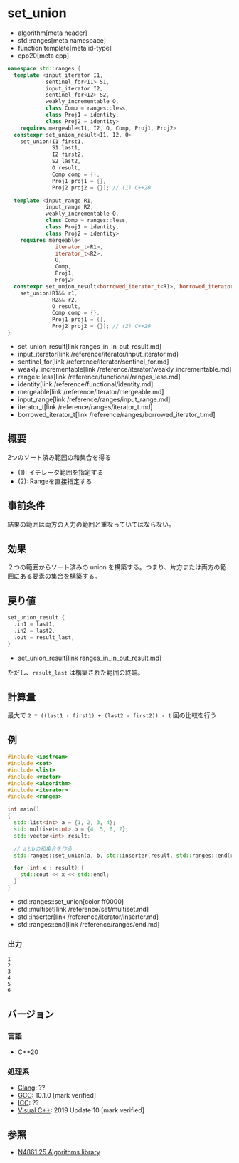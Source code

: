 # set_union
* algorithm[meta header]
* std::ranges[meta namespace]
* function template[meta id-type]
* cpp20[meta cpp]

```cpp
namespace std::ranges {
  template <input_iterator I1,
            sentinel_for<I1> S1,
            input_iterator I2,
            sentinel_for<I2> S2,
            weakly_incrementable O,
            class Comp = ranges::less,
            class Proj1 = identity,
            class Proj2 = identity>
    requires mergeable<I1, I2, O, Comp, Proj1, Proj2>
  constexpr set_union_result<I1, I2, O>
    set_union(I1 first1,
              S1 last1,
              I2 first2,
              S2 last2,
              O result,
              Comp comp = {},
              Proj1 proj1 = {},
              Proj2 proj2 = {}); // (1) C++20

  template <input_range R1,
            input_range R2,
            weakly_incrementable O,
            class Comp = ranges::less,
            class Proj1 = identity,
            class Proj2 = identity>
    requires mergeable<
               iterator_t<R1>,
               iterator_t<R2>,
               O,
               Comp,
               Proj1,
               Proj2>
  constexpr set_union_result<borrowed_iterator_t<R1>, borrowed_iterator_t<R2>, O>
    set_union(R1&& r1,
              R2&& r2,
              O result,
              Comp comp = {},
              Proj1 proj1 = {},
              Proj2 proj2 = {}); // (2) C++20
}
```
* set_union_result[link ranges_in_in_out_result.md]
* input_iterator[link /reference/iterator/input_iterator.md]
* sentinel_for[link /reference/iterator/sentinel_for.md]
* weakly_incrementable[link /reference/iterator/weakly_incrementable.md]
* ranges::less[link /reference/functional/ranges_less.md]
* identity[link /reference/functional/identity.md]
* mergeable[link /reference/iterator/mergeable.md]
* input_range[link /reference/ranges/input_range.md]
* iterator_t[link /reference/ranges/iterator_t.md]
* borrowed_iterator_t[link /reference/ranges/borrowed_iterator_t.md]

## 概要
2つのソート済み範囲の和集合を得る

- (1): イテレータ範囲を指定する
- (2): Rangeを直接指定する

## 事前条件
結果の範囲は両方の入力の範囲と重なっていてはならない。


## 効果
２つの範囲からソート済みの union を構築する。つまり、片方または両方の範囲にある要素の集合を構築する。


## 戻り値
```cpp
set_union_result {
  .in1 = last1,
  .in2 = last2,
  .out = result_last,
}
```
* set_union_result[link ranges_in_in_out_result.md]

ただし、`result_last` は構築された範囲の終端。 

## 計算量
最大で `2 * ((last1 - first1) + (last2 - first2)) - 1` 回の比較を行う

## 例
```cpp example
#include <iostream>
#include <set>
#include <list>
#include <vector>
#include <algorithm>
#include <iterator>
#include <ranges>

int main()
{
  std::list<int> a = {1, 2, 3, 4};
  std::multiset<int> b = {4, 5, 6, 2};
  std::vector<int> result;

  // aとbの和集合を作る
  std::ranges::set_union(a, b, std::inserter(result, std::ranges::end(result)));

  for (int x : result) {
    std::cout << x << std::endl;
  }
}
```
* std::ranges::set_union[color ff0000]
* std::multiset[link /reference/set/multiset.md]
* std::inserter[link /reference/iterator/inserter.md]
* std::ranges::end[link /reference/ranges/end.md]

### 出力
```
1
2
3
4
5
6
```

## バージョン
### 言語
- C++20

### 処理系
- [Clang](/implementation.md#clang): ??
- [GCC](/implementation.md#gcc): 10.1.0 [mark verified]
- [ICC](/implementation.md#icc): ??
- [Visual C++](/implementation.md#visual_cpp): 2019 Update 10 [mark verified]

## 参照
- [N4861 25 Algorithms library](https://timsong-cpp.github.io/cppwp/n4861/algorithms)
